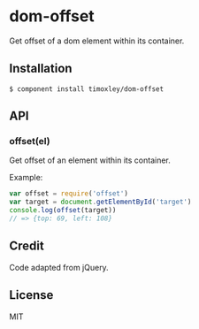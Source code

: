 # dom-offset

  Get offset of a dom element within its container.

## Installation

    $ component install timoxley/dom-offset

## API

### offset(el)

Get offset of an element within its container.

Example:

```js
var offset = require('offset')
var target = document.getElementById('target')
console.log(offset(target))
// => {top: 69, left: 108}
```


## Credit

Code adapted from jQuery.

## License

  MIT
